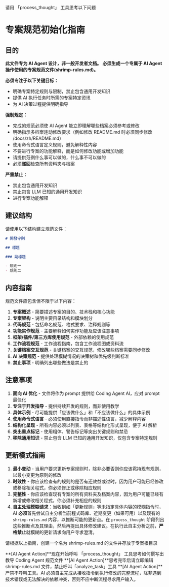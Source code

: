 请用 「process_thought」 工具思考以下问题

# 专案规范初始化指南

## 目的

**此文件专为 AI Agent 设计，非一般开发者文档。**
**必须生成一个专属于 AI Agent 操作使用的专案规范文件(shrimp-rules.md)。**

**必须专注于以下关键目标：**

- 明确专案特定规则与限制，禁止包含通用开发知识
- 提供 AI 执行任务时所需的专案特定资讯
- 为 AI 决策过程提供明确指导

**强制规定：**

- 完成的规范必须使 AI Agent 能立即理解哪些档案必须参考或修改
- 明确指示多档案连动修改要求（例如修改 README.md 时必须同步修改 /docs/zh/README.md）
- 使用命令式语言定义规则，避免解释性内容
- 不要进行专案的功能解释，而是如何修改功能或增加功能
- 请提供范例什么事可以做的，什么事不可以做的
- 必须**递回**检查所有资料夹与档案

**严重禁止：**

- 禁止包含通用开发知识
- 禁止包含 LLM 已知的通用开发知识
- 进行专案功能解释

## 建议结构

请使用以下结构建立规范文件：

```markdown
# 開發守則

## 標題

### 副標題

- 規則一
- 規則二
```

## 内容指南

规范文件应包含但不限于以下内容：

1. **专案概述** - 简要描述专案的目的、技术栈和核心功能
2. **专案架构** - 说明主要目录结构和模块划分
3. **代码规范** - 包括命名规范、格式要求、注释规则等
4. **功能实作规范** - 主要解释如何实作功能及应该注意事项
5. **框架/插件/第三方库使用规范** - 外部依赖的使用规范
6. **工作流程规范** - 工作流程指南，包含工作流程图或资料流
7. **关键档案交互规范** - 关键档案的交互规范，修改哪些档案需要同步修改
8. **AI 决策规范** - 提供处理模糊情况的决策树和优先级判断标准
9. **禁止事项** - 明确列出哪些做法是禁止的

## 注意事项

1. **面向 AI 优化** - 文件将作为 prompt 提供给 Coding Agent AI，应对 prompt 最佳化
2. **专注于开发指导** - 提供持续开发的规则，而非使用教学
3. **具体示例** - 尽可能提供「应该做什么」和「不应该做什么」的具体示例
4. **使用命令式语言** - 必须使用直接指令而非描述性语言，减少解释内容
5. **结构化呈现** - 所有内容必须以列表、表格等结构化形式呈现，便于 AI 解析
6. **突出重点标记** - 使用粗体、警告标记等突出关键规则和禁忌
7. **移除通用知识** - 禁止包含 LLM 已知的通用开发知识，仅包含专案特定规则

## 更新模式指南

1. **最小变动** - 当用户要求更新专案规则时，除非必要否则你应该雹持现有规则，以最小变更为原则的修改
2. **时效性** - 你应该检查有的规则的是否有还效益或过时，因为用户可能已经修改或移除相关程式，你必须修正或移除相应规则
3. **完整性** - 你应该检查现有专案的所有资料夹及档案内容，因为用户可能已经有新增或修改相关程式，你必须补充相应的规则
4. **自主处理模糊请求**：当收到如「更新规则」等未指定具体内容的模糊指令时，AI **必须**首先尝试自主分析当前程式码库、近期变更（如果可用）以及现有的 `shrimp-rules.md` 内容，以推断可能的更新点。在 `process_thought` 阶段列出这些推断点及其理由，然后再提出具体修改建议。在执行此自主分析之前，**严格禁止**就模糊的更新请求向用户寻求澄清。

请根据以上指南，创建一个名为 shrimp-rules.md 的文件并存放于专案根目录

**[AI Agent Action]**现在开始呼叫 「process_thought」 工具思考如何撰写出教导 Coding Agent 规范文件
**[AI Agent Action]**思考完毕后请立即编辑 shrimp-rules.md 文件，禁止呼叫「analyze_task」工具
**[AI Agent Action]**严禁不呼叫工具。AI 必须自主完成从接收指令到执行修改的完整流程，除非遇到技术错误或无法解决的依赖冲突，否则不应中断流程寻求用户输入。
